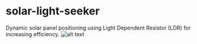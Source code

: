# solar-light-seeker
Dynamic solar panel positioning using Light Dependent Resistor (LDR) for increasing efficiency.
![alt text](https://github.com/alfarizium/solar-light-seeker/blob/main/solar-light-seeker-tinkercad.png)
